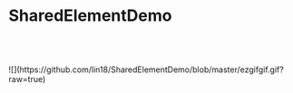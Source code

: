 # SharedElementDemo
<br>
<br>
<br>![](https://github.com/lin18/SharedElementDemo/blob/master/ezgifgif.gif?raw=true)